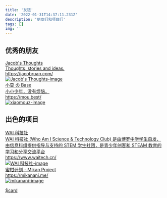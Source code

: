 ```yaml
---
title: '友链'
date: '2022-01-31T14:37:11.231Z'
description: '朋友们和项目们'
tags: []
img: ''
---
```


## 优秀的朋友

<a target="_blank" rel="noopener noreferrer" href="https://jacobruan.com/" class="link-card-container">
    <div class="link-card-wrapper">
        <div class="link-card-text">
            <div class="link-card-title">Jacob's Thoughts</div>
            <div class="link-card-description">Thoughts, stories and ideas.</div>
        </div>
        <div class="link-card-url">
            <div class="link-card-link">https://jacobruan.com/</div>
        </div>
    </div>
     <div class="link-card-image-wrapper">
        <img class="link-card-image" alt="Jacob's Thoughts-image" src="https://bing.jacobruan.com/?resolution=1366&amp;format=image&amp;index=0&amp;mkt=zh-CN">
    </div>
</a>

<a target="_blank" rel="noopener noreferrer" href="https://mou.best/" class="link-card-container">
    <div class="link-card-wrapper">
        <div class="link-card-text">
            <div class="link-card-title">小莫 の Base</div>
            <div class="link-card-description">小小少年，没有烦恼。</div>
        </div>
        <div class="link-card-url">
            <div class="link-card-link">https://mou.best/</div>
        </div>
    </div>
     <div class="link-card-image-wrapper">
        <img class="link-card-image" alt="xiaomouz-image" src="https://gitee.com/xiaomouz/xiaomouz/raw/master/upload/images/06bcb167ff840.jpg">
    </div>
</a>

## 出色的项目

<a target="_blank" rel="noopener noreferrer" href="https://www.waitech.cn/" class="link-card-container">
    <div class="link-card-wrapper">
        <div class="link-card-text">
            <div class="link-card-title">WAI 科技社</div>
            <div class="link-card-description">WAI 科技社 (Who Am I Science & Technology Club) 是由博罗中学学生自发、由信息科组提供指导与支持的 STEM 学生社团，是青少年创客和 STEAM 教育的学习和分享交流平台</div>
        </div>
        <div class="link-card-url">
            <div class="link-card-link">https://www.waitech.cn/</div>
        </div>
    </div>
    <div class="link-card-image-wrapper">
        <img class="link-card-image" alt="WAI 科技社-image" src="https://waitech-1256058189.cos.ap-guangzhou.myqcloud.com/2022-01-28/1643361146-903689-b5d17b7439ca0bb9.png">
    </div>
</a>

<a target="_blank" rel="noopener noreferrer" href="https://mikanani.me/" class="link-card-container">
    <div class="link-card-wrapper">
        <div class="link-card-text">
            <div class="link-card-title">蜜柑计划 - Mikan Project</div>
        </div>
        <div class="link-card-url">
            <div class="link-card-link">https://mikanani.me/</div>
        </div>
    </div>
     <div class="link-card-image-wrapper">
        <img class="link-card-image" alt="mikanani-image" src="https://mikanani.me/images/mikan-pic.png">
    </div>
</a>

[$card](https://gitmoji.dev/)

